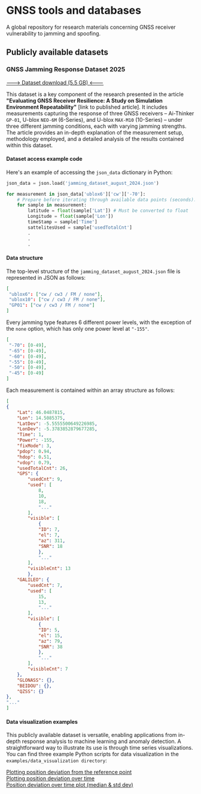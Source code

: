 # GNSS tools and databases
A global repository for research materials concerning GNSS receiver vulnerability to jamming and spoofing.

## Publicly available datasets
### GNSS Jamming Response Dataset 2025
[---> Dataset download (5.5 GB) <---](https://lso.fe.uni-lj.si/video/arhiv/GNSS/jamming_dataset_august_2024.json)

This dataset is a key component of the research presented in the article **"Evaluating GNSS Receiver Resilience: A Study on Simulation Environment Repeatability"** [link to published article]. It includes measurements capturing the response of three GNSS receivers – Ai-Thinker `GP-01`, U-blox `NEO-6M` (6-Series), and U-blox `MAX-M10` (10-Series) – under three different jamming conditions, each with varying jamming strengths. The article provides an in-depth explanation of the measurement setup, methodology employed, and a detailed analysis of the results contained within this dataset.
#### Dataset access example code
Here's an example of accessing the `json_data` dictionary in Python:
```python
json_data = json.load('jamming_dataset_august_2024.json')

for measurement in json_data['ublox6']['cw']['-70']:
    # Prepare before iterating through available data points (seconds).
    for sample in measurement:
        latitude = float(sample['Lat']) # Must be converted to float
        Longitude = float(sample['Lon'])
        timeStamp = sample['Time']
        sattelitesUsed = sample['usedTotalCnt']
        .
        .
        .
```
#### Data structure
The top-level structure of the `jamming_dataset_august_2024.json` file is represented in JSON as follows:
```JSON
[
 "ublox6": ["cw / cw3 / FM / none"],
 "ublox10": ["cw / cw3 / FM / none"],
 "GP01": ["cw / cw3 / FM / none"]
]
```
Every jamming type features 6 different power levels, with the exception of the `none` option, which has only one power level at `"-155"`.
```JSON
[
 "-70": [0-49],
 "-65": [0-49],
 "-60": [0-49],
 "-55": [0-49],
 "-50": [0-49],
 "-45": [0-49]
]
```
Each measurement is contained within an array structure as follows:
```JSON
[
{
    "Lat": 46.0487815, 
    "Lon": 14.5085375, 
    "LatDev": -5.5555500649226985, 
    "LonDev": -5.3783852879677285, 
    "Time": 1, 
    "Power": -155, 
    "fixMode": 3, 
    "pdop": 0.94, 
    "hdop": 0.51, 
    "vdop": 0.79, 
    "usedTotalCnt": 26,
    "GPS": {
        "usedCnt": 9,
        "used": [
            8,
            10,
            18,
            "..."
        ],
        "visible": [
            {
            "ID": 7,
            "el": 7,
            "az": 311,
            "SNR": 18
            },
            "..."
        ],
        "visibleCnt": 13
        },
    "GALILEO": {
        "usedCnt": 7,
        "used": [
            15,
            13,
            "..."
        ],
        "visible": [
            {
            "ID": 5,
            "el": 15,
            "az": 79,
            "SNR": 38
            },
            "..."
        ],
        "visibleCnt": 7
    },
    "GLONASS": {},
    "BEIDOU": {},
    "QZSS": {}
},
"..."
]
```
#### Data visualization examples

This publicly available dataset is versatile, enabling applications from in-depth response analysis to machine learning and anomaly detection. A straightforward way to illustrate its use is through time series visualizations. You can find three example Python scripts for data visualization in the `examples/data_visualization directory`:

[Plotting position deviation from the reference point](examples/data_visualization/plot_location_deviation_from_center.py)\
[Plotting position deviation over time](examples/data_visualization/plot_location_time_deviation.py)\
[Position deviation over time plot (median & std dev)](examples/data_visualization/plot_location_time_median_and_stdev.py)